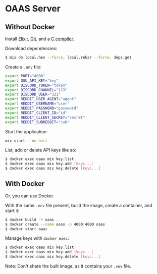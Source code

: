# OAAS Server

## Without Docker

Install [Elixir](https://elixir-lang.org), [Git](https://git-scm.com), and a [C compiler](https://gcc.gnu.org).

Download dependencies:

```sh
$ mix do local.hex --force, local.rebar --force, deps.get
```

Create a `.env` file:

```sh
export PORT="4000"
export OSU_API_KEY="key"
export DISCORD_TOKEN="token"
export DISCORD_CHANNEL="123"
export DISCORD_USER="321"
export REDDIT_USER_AGENT="agent"
export REDDIT_USERNAME="user"
export REDDIT_PASSWORD="password"
export REDDIT_CLIENT_ID="id"
export REDDIT_CLIENT_SECRET="secret"
export REDDIT_SUBREDDIT="sub"
```

Start the application:

```sh
mix start --no-halt
```

List, add or delete API keys like so:

```sh
$ docker exec oaas mix key.list
$ docker exec oaas mix key.add [keys...]
$ docker exec oaas mix key.delete [keys...]
```

## With Docker

Or, you can use Docker.

With the same `.env` file present, build the image, create a container, and start it:

```sh
$ docker build -t oaas .
$ docker create --name oaas -p 4000:4000 oaas
$ docker start oaas
```

Manage keys with `docker exec`:

```sh
$ docker exec oaas mix key.list
$ docker exec oaas mix key.add [keys...]
$ docker exec oaas mix key.delete [keys...]
```

Note: Don't share the built image, as it contains your `.env` file.

